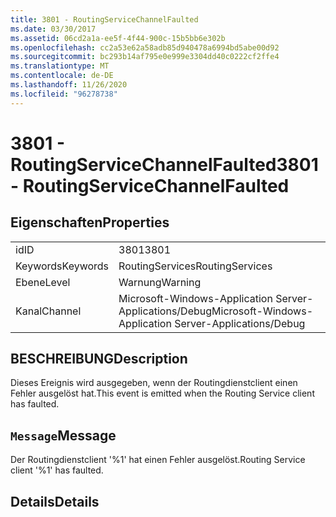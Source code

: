 ```yaml
---
title: 3801 - RoutingServiceChannelFaulted
ms.date: 03/30/2017
ms.assetid: 06cd2a1a-ee5f-4f44-900c-15b5bb6e302b
ms.openlocfilehash: cc2a53e62a58adb85d940478a6994bd5abe00d92
ms.sourcegitcommit: bc293b14af795e0e999e3304dd40c0222cf2ffe4
ms.translationtype: MT
ms.contentlocale: de-DE
ms.lasthandoff: 11/26/2020
ms.locfileid: "96278738"
---
```

# <a name="3801---routingservicechannelfaulted"></a><span data-ttu-id="c2234-102">3801 - RoutingServiceChannelFaulted</span><span class="sxs-lookup"><span data-stu-id="c2234-102">3801 - RoutingServiceChannelFaulted</span></span>

## <a name="properties"></a><span data-ttu-id="c2234-103">Eigenschaften</span><span class="sxs-lookup"><span data-stu-id="c2234-103">Properties</span></span>  
  
|||  
|-|-|  
|<span data-ttu-id="c2234-104">id</span><span class="sxs-lookup"><span data-stu-id="c2234-104">ID</span></span>|<span data-ttu-id="c2234-105">3801</span><span class="sxs-lookup"><span data-stu-id="c2234-105">3801</span></span>|  
|<span data-ttu-id="c2234-106">Keywords</span><span class="sxs-lookup"><span data-stu-id="c2234-106">Keywords</span></span>|<span data-ttu-id="c2234-107">RoutingServices</span><span class="sxs-lookup"><span data-stu-id="c2234-107">RoutingServices</span></span>|  
|<span data-ttu-id="c2234-108">Ebene</span><span class="sxs-lookup"><span data-stu-id="c2234-108">Level</span></span>|<span data-ttu-id="c2234-109">Warnung</span><span class="sxs-lookup"><span data-stu-id="c2234-109">Warning</span></span>|  
|<span data-ttu-id="c2234-110">Kanal</span><span class="sxs-lookup"><span data-stu-id="c2234-110">Channel</span></span>|<span data-ttu-id="c2234-111">Microsoft-Windows-Application Server-Applications/Debug</span><span class="sxs-lookup"><span data-stu-id="c2234-111">Microsoft-Windows-Application Server-Applications/Debug</span></span>|  
  
## <a name="description"></a><span data-ttu-id="c2234-112">BESCHREIBUNG</span><span class="sxs-lookup"><span data-stu-id="c2234-112">Description</span></span>  

 <span data-ttu-id="c2234-113">Dieses Ereignis wird ausgegeben, wenn der Routingdienstclient einen Fehler ausgelöst hat.</span><span class="sxs-lookup"><span data-stu-id="c2234-113">This event is emitted when the Routing Service client has faulted.</span></span>  
  
## <a name="message"></a><span data-ttu-id="c2234-114">`Message`</span><span class="sxs-lookup"><span data-stu-id="c2234-114">Message</span></span>  

 <span data-ttu-id="c2234-115">Der Routingdienstclient '%1' hat einen Fehler ausgelöst.</span><span class="sxs-lookup"><span data-stu-id="c2234-115">Routing Service client '%1' has faulted.</span></span>  
  
## <a name="details"></a><span data-ttu-id="c2234-116">Details</span><span class="sxs-lookup"><span data-stu-id="c2234-116">Details</span></span>
